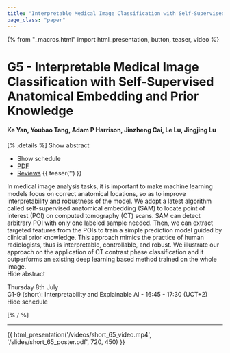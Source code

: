 ```yaml
---
title: "Interpretable Medical Image Classification with Self-Supervised Anatomical Embedding and Prior Knowledge"
page_class: "paper"
---
```


{% from "_macros.html" import html_presentation, button, teaser, video %}

# G5 - Interpretable Medical Image Classification with Self-Supervised Anatomical Embedding and Prior Knowledge

#### Ke Yan, Youbao Tang, Adam P Harrison, Jinzheng Cai, Le Lu, Jingjing Lu

[% .details %]
<a class="toggle_visibility" data-selector=".abstract" data-level="3">Show abstract</a>
- <a class="toggle_visibility" data-selector=".schedule" data-level="3">Show schedule</a>
- <a href="https://openreview.net/pdf?id=0wblcjbC2sN">PDF</a>
- <a href="https://openreview.net/forum?id=0wblcjbC2sN">Reviews</a>
{{ teaser('') }}

<p>
    <span class="abstract">
        In medical image analysis tasks, it is important to make machine learning models focus on correct anatomical locations, so as to improve interpretability and robustness of the model. We adopt a latest algorithm called self-supervised anatomical embedding (SAM) to locate point of interest (POI) on computed tomography (CT) scans. SAM can detect arbitrary POI with only one labeled sample needed. Then, we can extract targeted features from the POIs to train a simple prediction model guided by clinical prior knowledge. This approach mimics the practice of human radiologists, thus is interpretable, controllable, and robust. We illustrate our approach on the application of CT contrast phase classification and it outperforms an existing deep learning based method trained on the whole image.
        <br>
        <span class="actions"><a class="toggle_visibility" data-level="2">Hide abstract</a></span>
    </span>
</p>

<p>
    <span class="schedule">
         Thursday 8th July<br>G1-9 (short): Interpretability and Explainable AI - 16:45 - 17:30 (UCT+2)
        <br>
        <span class="actions"><a class="toggle_visibility" data-level="2">Hide schedule</a></span>
    </span>
</p>

[% / %]


---

{{ html_presentation('/videos/short_65_video.mp4', '/slides/short_65_poster.pdf', 720, 450) }}